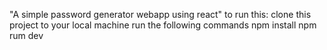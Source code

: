 "A simple password generator webapp using react"
to run this:
clone this project to your local machine
run the following commands
npm install
npm rum dev

